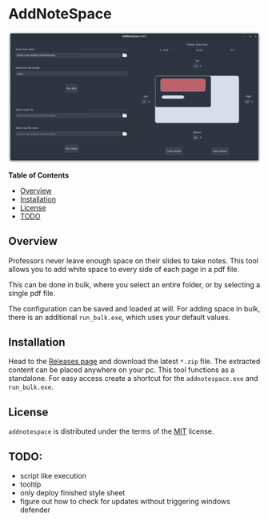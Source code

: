 # AddNoteSpace

![](demo_screenshot.png)

**Table of Contents**

- [Overview](#overview)
- [Installation](#installation)
- [License](#license)
- [TODO](#todo)


## Overview

Professors never leave enough space on their slides to take notes.
This tool allows you to add white space to every side of each page in a pdf file.

This can be done in bulk, where you select an entire folder, or by selecting
a single pdf file.

The configuration can be saved and loaded at will. For adding space in bulk,
there is an additional `run_bulk.exe`, which uses your default values.

## Installation

Head to the [Releases page](https://github.com/maromei/addnotespace/releases)
and download the latest `*.zip` file. The extracted content can be placed anywhere on
your pc. This tool functions as a standalone.
For easy access create a shortcut for the `addnotespace.exe` and
`run_bulk.exe`.

## License

`addnotespace` is distributed under the terms of the [MIT](https://spdx.org/licenses/MIT.html) license.


## TODO:

- script like execution
- tooltip
- only deploy finished style sheet
- figure out how to check for updates without triggering windows defender

